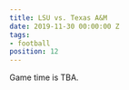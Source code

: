 ```yaml
---
title: LSU vs. Texas A&M
date: 2019-11-30 00:00:00 Z
tags:
- football
position: 12
---
```


Game time is TBA.